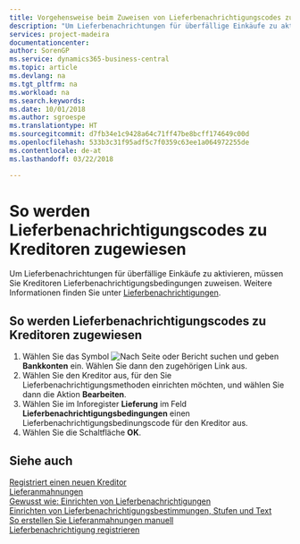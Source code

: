 ```yaml
---
title: Vorgehensweise beim Zuweisen von Lieferbenachrichtigungscodes zu Kreditoren
description: "Um Lieferbenachrichtungen für überfällige Einkäufe zu aktivieren, müssen Sie Kreditoren Lieferbenachrichtigungsbedingungen zuweisen."
services: project-madeira
documentationcenter: 
author: SorenGP
ms.service: dynamics365-business-central
ms.topic: article
ms.devlang: na
ms.tgt_pltfrm: na
ms.workload: na
ms.search.keywords: 
ms.date: 10/01/2018
ms.author: sgroespe
ms.translationtype: HT
ms.sourcegitcommit: d7fb34e1c9428a64c71ff47be8bcff174649c00d
ms.openlocfilehash: 533b3c31f95adf5c7f0359c63ee1a064972255de
ms.contentlocale: de-at
ms.lasthandoff: 03/22/2018

---
```

# <a name="assign-delivery-reminder-codes-to-vendors"></a>So werden Lieferbenachrichtigungscodes zu Kreditoren zugewiesen
Um Lieferbenachrichtungen für überfällige Einkäufe zu aktivieren, müssen Sie Kreditoren Lieferbenachrichtigungsbedingungen zuweisen. Weitere Informationen finden Sie unter [Lieferbenachrichtigungen](delivery-reminders.md).  

## <a name="to-assign-delivery-reminders-codes-to-vendors"></a>So werden Lieferbenachrichtigungscodes zu Kreditoren zugewiesen  

1.  Wählen Sie das Symbol ![Nach Seite oder Bericht suchen](../../media/ui-search/search_small.png "Nach Seite oder Bericht suchen") und geben **Bankkonten** ein. Wählen Sie dann den zugehörigen Link aus.  
2.  Wählen Sie den Kreditor aus, für den Sie Lieferbenachrichtigungsmethoden einrichten möchten, und wählen Sie dann die Aktion **Bearbeiten**.  
3.  Wählen Sie im Inforegister **Lieferung** im Feld **Lieferbenachrichtigungsbedingungen** einen Lieferbenachrichtigungsbedinungscode für den Kreditor aus.  
4.  Wählen Sie die Schaltfläche **OK**.  

## <a name="see-also"></a>Siehe auch  
 [Registriert einen neuen Kreditor](../../purchasing-how-register-new-vendors.md)   
 [Lieferanmahnungen](delivery-reminders.md)   
 [Gewusst wie: Einrichten von Lieferbenachrichtigungen](how-to-set-up-delivery-reminders.md)   
 [Einrichten von Lieferbenachrichtigungsbestimmungen, Stufen und Text](how-to-set-up-delivery-reminder-terms-levels-and-text.md)   
 [So erstellen Sie Lieferanmahnungen manuell](how-to-create-delivery-reminders-manually.md)   
 [Lieferbenachrichtigung registrieren](how-to-issue-delivery-reminders.md)


